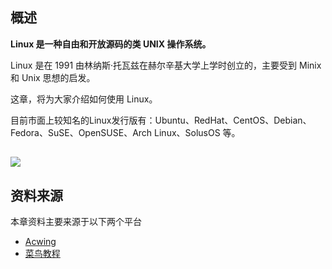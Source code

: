 ## 概述

**Linux 是一种自由和开放源码的类 UNIX 操作系统。**

Linux 是在 1991 由林纳斯·托瓦兹在赫尔辛基大学上学时创立的，主要受到 Minix 和 Unix 思想的启发。

这章，将为大家介绍如何使用 Linux。

目前市面上较知名的Linux发行版有：Ubuntu、RedHat、CentOS、Debian、Fedora、SuSE、OpenSUSE、Arch Linux、SolusOS 等。

![](https://www.runoob.com/wp-content/uploads/2014/06/wKioL1bvVPWAu7hqAAEyirVUn3c446.jpg-wh_651x-s_3197843091.jpg)
---

## 资料来源

本章资料主要来源于以下两个平台

+   [Acwing]("https://www.acwing.com/")
+   [菜鸟教程]("https://www.runoob.com/")



